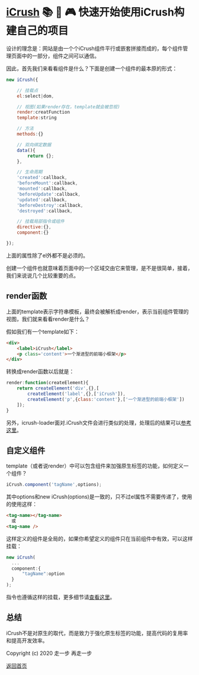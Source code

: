 # [iCrush](https://github.com/yelloxing/iCrush) 📚 🚧 🎮 快速开始使用iCrush构建自己的项目

设计的理念是：网站是由一个个iCrush组件平行或嵌套拼接而成的，每个组件管理页面中的一部分，组件之间可以通信。

因此，首先我们来看看组件是什么？下面是创建一个组件的最本原的形式：

```js
new iCrush({

    // 挂载点
    el:select|dom,

    // 视图(如果render存在，template就会被忽视)
    render:creatFunction
    template:string

    // 方法
    methods:{}

    // 双向绑定数据
    data(){
        return {};
    },

    // 生命周期
    'created':callback,
    'beforeMount':callback,
    'mounted':callback,
    'beforeUpdate':callback, 
    'updated':callback,
    'beforeDestroy':callback, 
    'destroyed':callback,

    // 挂载局部指令或组件
    directive:{},
    component:{}

});
```

上面的属性除了el外都不是必须的。

创建一个组件也就意味着页面中的一个区域交由它来管理，是不是很简单，接着，我们来说说几个比较重要的点。

## render函数

上面的template表示字符串模板，最终会被解析成render，表示当前组件管理的视图，我们就来看看render是什么？

假如我们有一个template如下：

```html
<div>
    <label>iCrush</label>
    <p class='content'>一个渐进型的前端小框架</p>
</div>
```

转换成render函数以后就是：

```js
render:function(createElement){
    return createElement('div',{},[
        createElement('label',{},['iCrush']),
        createElement('p',{class:'content'},['一个渐进型的前端小框架'])
    ]);
}
```

另外，icrush-loader面对.iCrush文件会进行类似的处理，处理后的结果可以[参考这里](https://github.com/yelloxing/iCrush/tree/master/examples/render.js)。

## 自定义组件

template（或者说render）中可以包含组件来加强原生标签的功能，如何定义一个组件？

```js
iCrush.component('tagName',options);
```

其中options和new iCrush(options)是一致的，只不过el属性不需要传递了，使用的使用这样：

```html
<tag-name></tag-name>
  或
<tag-name />
```

这样定义的组件是全局的，如果你希望定义的组件只在当前组件中有效，可以这样挂载：

```js
new iCrush(
  ...
  component:{
      "tagName":option
  }
);
```

指令也遵循这样的挂载，更多细节请[查看这里](./directive.md)。

## 总结

iCrush不是对原生的取代，而是致力于强化原生标签的功能，提高代码的复用率和提高开发效率。

Copyright (c) 2020 走一步 再走一步 

[返回首页](./index.md)